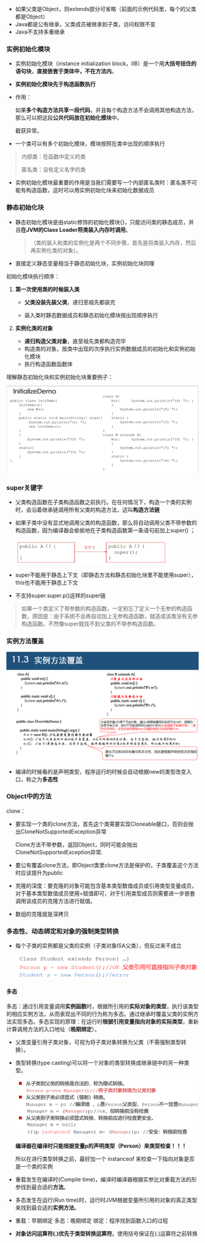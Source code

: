 * 如果父类是Object，则extends部分可省略（前面的示例代码里，每个的父类都是Object）
* Java都是公有继承，父类成员被继承到子类，访问权限不变
* Java不支持多重继承

### 实例初始化模块

* 实例初始化模块（instance initialization block，IIB）是一个用**大括号括住的语句块**，**直接嵌套于类体中，不在方法内**。	

* **实例初始化模块先于构造函数执行**

* 作用：

  如果**多个构造方法共享一段代码**，并且每个构造方法不会调用其他构造方法，那么可以把这段**公共代码放在初始化模块**中。

  截获异常。

* 一个类可以有多个初始化模块，模块按照在类中出现的顺序执行

> 内部类：在函数中定义的类
>
> 匿名类：没有定义名字的类

* 实例初始化模块最重要的作用是当我们需要写一个内部匿名类时：匿名类不可能有构造函数，这时可以用实例初始化块来初始化数据成员

### 静态初始化块

* 静态初始化模块是由static修饰的初始化模块{}，只能访问类的静态成员，并且**在JVM的Class Loader将类装入内存时调用**。

  > （类的装入和类的实例化是两个不同步骤，首先是将类装入内存，然后再实例化类的对象）。

* 直接定义静态变量相当于静态初始化块，实例初始化块同理

初始化模块执行顺序：

1. **第一次使用类的时候装入类**

   * **父类没装先装父类**，递归至祖先都装完

   * 装入类时静态数据成员和静态初始化模块按出现顺序执行

2. **实例化类的对象**
   * **递归构造父类对象**，直至祖先类都构造完毕
   * 构造类的对象，按类中出现的次序执行实例数据成员的初始化和实例初始化模块
   * 执行构造函数函数体

理解静态初始化块和实例初始化块重要例子：

<img src="./笔记图片/image-20220314161501612.png" alt="image-20220314161501612" style="zoom:80%;" />

### super关键字

* 父类构造函数在子类构造函数之前执行。在任何情况下，构造一个类的实例时，会沿着继承链调用所有父类的构造方法，这叫**构造方法链**

* 如果子类中没有显式地调用父类的构造函数，那么将自动调用父类不带参数的构造函数，因为编译器会偷偷地在子类构造函数第一条语句前加上super() ；

  <img src="./笔记图片/image-20220314162024349.png" alt="image-20220314162024349" style="zoom:50%;" />

* super不能用于静态上下文（即静态方法和静态初始化块里不能使用super），this也不能用于静态上下文

* 不支持super.super.p()这样的super链

> 如果一个类定义了带参数的构造函数，一定别忘了定义一个无参的构造函数，原因是：由于系统不会再自动加上无参构造函数，就造成该类没有无参构造函数。不然像super就找不到父类的不带参构造函数。

### 实例方法覆盖

<img src="./笔记图片/image-20220314163615810.png" alt="image-20220314163615810" style="zoom:67%;" />

* 编译的时候看的是声明类型，程序运行的时候会自动根据new的类型改变入口，称之为**多态性**

### Object中的方法

clone：

* 要实现一个类的clone方法，首先这个类需要实现Cloneable接口，否则会抛出CloneNotSupportedException异常

  Clone方法不带参数，返回Object，同时可能会抛出CloneNotSupportedException异常.

* 要公有覆盖clone方法，即Object类里clone方法是保护的，子类覆盖这个方法时应该提升为public

* 克隆的深度：要克隆的对象可能包含基本类型数值成员或引用类型变量成员，对于基本类型数值成员使用=赋值即可，对于引用类型成员则需要进一步嵌套调用该成员的克隆方法进行赋值。
* 数组的克隆就是深拷贝

### 多态性、动态绑定和对象的强制类型转换

* 每个子类的实例都是父类的实例（子类对象ISA父类），但反过来不成立

  <img src="./笔记图片/image-20220314172935559.png" alt="image-20220314172935559" style="zoom:80%;" />

#### 多态

多态：通过引用变量调用**实例函数**时，根据所引用的**实际对象的类型**，执行该类型的相应实例方法，从而表现出不同的行为称为多态。通过继承时覆盖父类的实例方法实现多态。多态实现的原理：在运行时**根据引用变量指向对象的实际类型**，重新计算调用方法的入口地址（**晚期绑定**）。

* 父类变量引用子类对象，可视为将子类对象转换为父类（不需强制类型转换）。

* 类型转换(type casting)可以将一个对象的类型转换成继承链中的另一种类型。

  <img src="./笔记图片/image-20220316141958098.png" alt="image-20220316141958098" style="zoom:67%;" />

  **编译器在编译时只能根据变量p的声明类型（Person）来类型检查！！！**

  所以在进行类型转换之前，最好加一个 instanceof 来检查一下指向对象是否是一个类的实例

* 重载发生在编译时(Compile time)，编译时编译器根据实参比对重载方法的形参找到最合适的**方法**。

* 多态发生在运行(Run time)时，运行时JVM根据变量所引用的对象的真正类型来找到最合适的**实例方法**。

* 重载：早期绑定 多态：晚期绑定 绑定：程序找到函数入口的过程

* **对象访问运算符(.)优先于类型转换运算符**。使用括号保证在(.)运算符之前转换